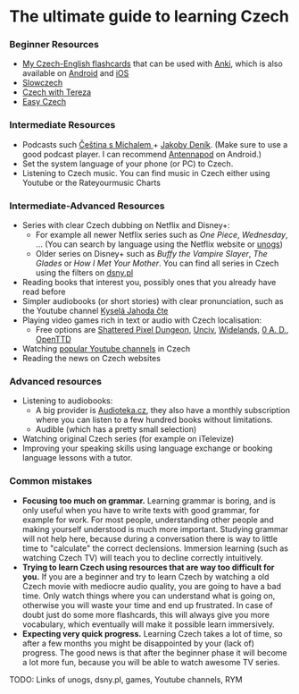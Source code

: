 # The ultimate guide to learning Czech

### Beginner Resources
- [My Czech-English flashcards](https://github.com/Vuizur/tatoeba-to-anki/releases/download/latest/ces_eng.apkg) that can be used with [Anki](https://apps.ankiweb.net/), which is also available on [Android](https://play.google.com/store/apps/details?id=com.ichi2.anki&hl=de&gl=US) and [iOS](https://apps.apple.com/de/app/ankimobile-flashcards/id373493387)
- [Slowczech](https://www.youtube.com/@slowczech)
- [Czech with Tereza](https://www.youtube.com/@talk.learn.enjoy.czechwith6117)
- [Easy Czech](https://www.youtube.com/@EasyCzechVideos)

### Intermediate Resources
- Podcasts such [Čeština s Michalem
](https://cesky.buzzsprout.com/) + [Jakoby Deník](https://jakobydenik.buzzsprout.com/). (Make sure to use a good podcast player. I can recommend [Antennapod](https://play.google.com/store/apps/details?id=de.danoeh.antennapod&hl=de&gl=US) on Android.)
- Set the system language of your phone (or PC) to Czech.
- Listening to Czech music. You can find music in Czech either using Youtube or the Rateyourmusic Charts

### Intermediate-Advanced Resources
- Series with clear Czech dubbing on Netflix and Disney+:
  - For example all newer Netflix series such as _One Piece_, _Wednesday_, ... (You can search by language using the Netflix website or [unogs](https://unogs.com/))
  - Older series on Disney+ such as _Buffy the Vampire Slayer_, _The Glades_ or _How I Met Your Mother_. You can find all series in Czech using the filters on [dsny.pl](https://dsny.pl/)
- Reading books that interest you, possibly ones that you already have read before
- Simpler audiobooks (or short stories) with clear pronunciation, such as the Youtube channel [Kyselá Jahoda čte](https://www.youtube.com/@KyselaJahodacte)
- Playing video games rich in text or audio with Czech localisation:
  - Free options are [Shattered Pixel Dungeon](https://shatteredpixel.com/), [Unciv](https://github.com/yairm210/Unciv), [Widelands](https://www.widelands.org/), [0 A. D.](https://play0ad.com/), [OpenTTD](https://www.openttd.org/)
- Watching [popular Youtube channels](https://www.youtube.com/playlist?list=PLQZXQIgnJzEqw47j50IeP8A5oF4bcYE6R) in Czech
- Reading the news on Czech websites

### Advanced resources
- Listening to audiobooks:
  - A big provider is [Audioteka.cz](https://audioteka.com/cz/?_rd), they also have a monthly subscription where you can listen to a few hundred books without limitations.
  - Audible (which has a pretty small selection)
- Watching original Czech series (for example on iTelevize)
- Improving your speaking skills using language exchange or booking language lessons with a tutor.

### Common mistakes
- **Focusing too much on grammar.** Learning grammar is boring, and is only useful when you have to write texts with good grammar, for example for work. For most people, understanding other people and making yourself understood is much more important. Studying grammar will not help here, because during a conversation there is way to little time to "calculate" the correct declensions. Immersion learning (such as watching Czech TV) will teach you to decline correctly intuitively.
- **Trying to learn Czech using resources that are way too difficult for you.** If you are a beginner and try to learn Czech by watching a old Czech movie with mediocre audio quality, you are going to have a bad time. Only watch things where you can understand what is going on, otherwise you will waste your time and end up frustrated. In case of doubt just do some more flashcards, this will always give you more vocabulary, which eventually will make it possible learn immersively.
- **Expecting very quick progress.** Learning Czech takes a lot of time, so after a few months you might be disappointed by your (lack of) progress. The good news is that after the beginner phase it will become a lot more fun, because you will be able to watch awesome TV series.

TODO: Links of unogs, dsny.pl, games, Youtube channels, RYM